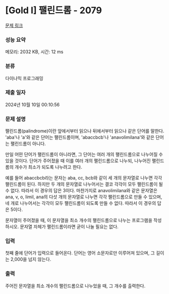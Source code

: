 # [Gold I] 팰린드롬 - 2079 

[문제 링크](https://www.acmicpc.net/problem/2079) 

### 성능 요약

메모리: 2032 KB, 시간: 12 ms

### 분류

다이나믹 프로그래밍

### 제출 일자

2024년 10월 10일 00:10:56

### 문제 설명

<p>팰린드롬(palindrome)이란 앞에서부터 읽으나 뒤에서부터 읽으나 같은 단어를 말한다. 'aba'나 'a'와 같은 단어는 팰린드롬이며, 'abaccbcb'나 'anavolimilana'와 같은 단어는 팰린드롬이 아니다.</p>

<p>만일 어떤 단어가 팰린드롬이 아니라면, 그 단어는 여러 개의 팰린드롬으로 나누어질 수 있을 것이다. 단어가 주어졌을 때 이를 여러 개의 팰린드롬으로 나누되, 나누어진 팰린드롬의 개수가 최소가 되도록 나누려고 한다.</p>

<p>예를 들어 abaccbcb라는 문자는 aba, cc, bcb와 같이 세 개의 문자열로 나누면 각각 팰린드롬이 된다. 하지만 두 개의 문자열로 나누어서는 결코 각각이 모두 팰린드롬이 될 수 없다. 따라서 이 경우의 답은 3이다. 마찬가지로 anavolimilana와 같은 문자열은 ana, v, o, limil, ana의 다섯 개의 문자열로 나누면 각각 팰린드롬으로 만들 수 있으며, 네 개로 나누어서는 각각이 모두 팰린드롬이 되도록 만들 수 없다. 따라서 이 경우의 답은 5이다.</p>

<p>문자열이 주어졌을 때, 이 문자열을 최소 개수의 팰린드롬으로 나누는 프로그램을 작성하시오. 문자열 자체가 팰린드롬이라면 굳이 나눌 필요는 없다.</p>

### 입력 

 <p>첫째 줄에 단어가 입력으로 들어온다. 단어는 영어 소문자로만 이루어져 있으며, 그 길이는 2,000을 넘지 않는다.</p>

### 출력 

 <p>주어진 문자열을 최소 개수의 팰린드롬으로 나누었을 때, 그 개수를 출력한다.</p>

